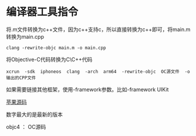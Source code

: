 # 编译器工具指令

将.m文件转换为c++文件，因为c++支持c，所以直接转换为c++即可，将main.m转换为main.cpp

    clang -rewrite-objc main.m -o main.cpp

将Objective-C代码转换为C\C++代码

    xcrun  -sdk  iphoneos  clang  -arch  arm64  -rewrite-objc  OC源文件  -o  输出的CPP文件

如果需要链接其他框架，使用-framework参数。比如-framework UIKit

[苹果源码](https://opensource.apple.com/tarballs/)

数字最大的是最新的版本

objc4 ： OC源码
